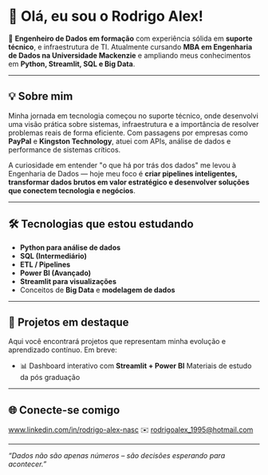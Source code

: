 # 👋 Olá, eu sou o Rodrigo Alex!

🎯 **Engenheiro de Dados em formação** com experiência sólida em **suporte técnico**, e infraestrutura de TI. Atualmente cursando **MBA em Engenharia de Dados na Universidade Mackenzie** e ampliando meus conhecimentos em **Python, Streamlit, SQL e Big Data**.

---

## 💡 Sobre mim

Minha jornada em tecnologia começou no suporte técnico, onde desenvolvi uma visão prática sobre sistemas, infraestrutura e a importância de resolver problemas reais de forma eficiente. Com passagens por empresas como **PayPal** e **Kingston Technology**, atuei com APIs, análise de dados e performance de sistemas críticos.

A curiosidade em entender "o que há por trás dos dados" me levou à Engenharia de Dados — hoje meu foco é **criar pipelines inteligentes, transformar dados brutos em valor estratégico e desenvolver soluções que conectem tecnologia e negócios**.

---

## 🛠️ Tecnologias que estou estudando

- **Python para análise de dados**
- **SQL (Intermediário)**
- **ETL / Pipelines**
- **Power BI (Avançado)**
- **Streamlit para visualizações**
- Conceitos de **Big Data** e **modelagem de dados**

---

## 🚀 Projetos em destaque

Aqui você encontrará projetos que representam minha evolução e aprendizado contínuo. Em breve:

- 📊 Dashboard interativo com **Streamlit + Power BI**
Materiais de estudo da pós graduação

---

## 🌐 Conecte-se comigo

www.linkedin.com/in/rodrigo-alex-nasc
✉️ rodrigoalex_1995@hotmail.com

---

_“Dados não são apenas números – são decisões esperando para acontecer.”_
